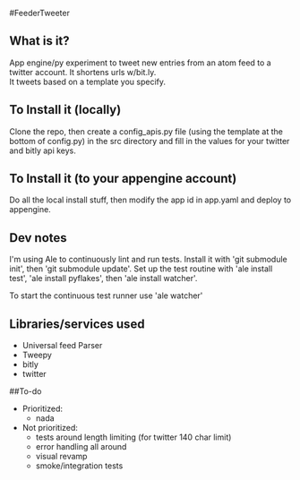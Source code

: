 #FeederTweeter 
## What is it?
App engine/py experiment to tweet new entries from an atom feed to a twitter account.  It shortens urls w/bit.ly.   
It tweets based on a template you specify.

## To Install it (locally)
Clone the repo, then create a config_apis.py file (using the template at the bottom of config.py) in the src directory and fill in the values for your twitter and bitly api keys.

## To Install it (to your appengine account)
Do all the local install stuff, then modify the app id in app.yaml and deploy to appengine.

## Dev notes 
I'm using Ale to continuously lint and run tests.  Install it with 'git submodule init', then 'git submodule update'.
Set up the test routine with 'ale install test', 'ale install pyflakes', then 'ale install watcher'.  

To start the continuous test runner use 'ale watcher'

## Libraries/services used
* Universal feed Parser
* Tweepy
* bitly
* twitter

##To-do
* Prioritized:
  * nada
* Not prioritized:
  * tests around length limiting (for twitter 140 char limit)
  * error handling all around
  * visual revamp
  * smoke/integration tests